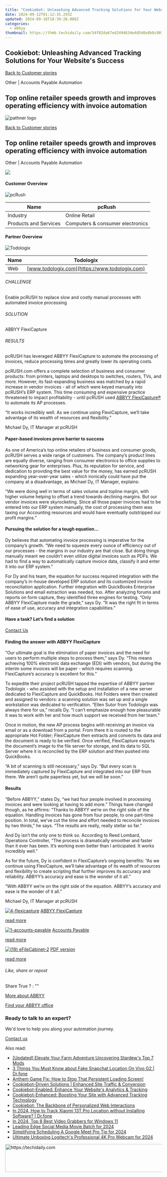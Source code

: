 ```yaml
---
title: "Cookiebot: Unleashing Advanced Tracking Solutions for Your Website's Success"
date: 2024-09-12T01:12:35.293Z
updated: 2024-09-18T18:39:28.086Z
categories:
  - abbyy
thumbnail: https://thmb.techidaily.com/54f82da67ed2494634e4d548a9b8c903250bdadd52e7584fcc6f20e9fac55f68.jpg
---
```


## Cookiebot: Unleashing Advanced Tracking Solutions for Your Website's Success

[Back to Customer stories](https://tools.techidaily.com/abbyy/products/)

Other | Accounts Payable Automation

## Top online retailer speeds growth and improves operating efficiency with invoice automation

![pathner logo](https://content.abbyy.com/-/media/project/abbyy/abbyy/logos-white/abbyy.png?h=40&iar=0&w=120)

[Back to Customer stories](https://tools.techidaily.com/abbyy/products/)

## Top online retailer speeds growth and improves operating efficiency with invoice automation

Other | Accounts Payable Automation 

![](https://static1.abbyy.com/abbyycommedia/15575/22-pcrush-1.png) 

#### Customer Overview

![pcRush](https://static4.abbyy.com/abbyycommedia/15413/pcrush_168.jpg) 

| Name                  | pcRush                           |
| --------------------- | -------------------------------- |
| Industry              | Online Retail                    |
| Products and Services | Computers & consumer electronics |

#### Partner Overview

![Todologix](https://static1.abbyy.com/abbyycommedia/15414/todologix.jpg) 

| Name | Todologix                                      |
| ---- | ---------------------------------------------- |
| Web  | [www.todologix.com](https://www.todologix.com) |

###### CHALLENGE

Enable pcRUSH to replace slow and costly manual processes with automated invoice processing

###### SOLUTION

ABBYY FlexiCapture 

###### RESULTS

pcRUSH has leveraged ABBYY FlexiCapture to automate the processing of invoices, reduce processing times and greatly lower its operating costs.

pcRUSH.com offers a complete selection of business and consumer products: from printers, laptops and desktops to switches, routers, TVs, and more. However, its fast-expanding business was matched by a rapid increase in vendor invoices - all of which were keyed manually into pcRUSH‘s ERP system. This time consuming and expensive practice threatened to impact profitability - until pcRUSH used [ABBYY FlexiCapture®](https://tools.techidaily.com/abbyy/products/) to automate its AP processes.

 “It works incredibly well. As we continue using FlexiCapture, we’ll take advantage of its wealth of resources and flexibility.”

 Michael Dy, IT Manager at pcRUSH

#### Paper-based invoices prove barrier to success

As one of America’s top online retailers of business and consumer goods, pcRUSH serves a wide range of customers. The company’s product lines are equally diverse, ranging from consumer electronics to office supplies to networking gear for enterprises. Plus, its reputation for service, and dedication to providing the best value for the money, has earned pcRUSH expanding year-over-year sales - which ironically could have put the company at a disadvantage, as Michael Dy, IT Manager, explains:

“We were doing well in terms of sales volume and topline margin, with higher volume helping to offset a trend towards declining margins. But our vendor invoices were skyrocketing. Since all those paper invoices had to be entered into our ERP system manually, the cost of processing them was taxing our Accounting resources and would have eventually outstripped our profit margins.”

#### Pursuing the solution for a tough equation... 

Dy believes that automating invoice processing is imperative for the company’s growth. “We need to squeeze every ounce of efficiency out of our processes - the margins in our industry are that close. But doing things manually meant we couldn’t even utilize digital invoices such as PDFs. We had to find a way to automatically capture invoice data, classify it and enter it into our ERP system.”

For Dy and his team, the equation for success required integration with the company’s in-house developed ERP solution and its customized invoice reconciliation application. Further integration with QuickBooks Enterprise Solutions and email extraction was needed, too. After analyzing forums and reports on form capture, they identified three engines for testing. “Only ABBYY FlexiCapture made the grade,” says Dy. “It was the right fit in terms of ease of use, accuracy and integration capabilities.”

#### Have a task? Let’s find a solution  

[Contact Us](https://tools.techidaily.com/abbyy/products/) 

#### Finding the answer with ABBYY FlexiCapture

“Our ultimate goal is the elimination of paper invoices and the need for users to perform multiple steps to process them,” says Dy. “This means achieving 100% electronic data exchange (EDI) with vendors, but during the interim some invoices will be paper - which requires scanning. FlexiCapture’s accuracy is excellent for this.”

To expedite their project pcRUSH tapped the expertise of ABBYY partner Todologix - who assisted with the setup and installation of a new server dedicated to FlexiCapture and QuickBooks. Hot Folders were then created and assigned to vendors: a scanning solution was set up and a single workstation was dedicated to verification. “Ellen Sutor from Todologix was always there for us,” recalls Dy. “I can’t emphasize enough how pleasurable it was to work with her and how much support we received from her team.”

Once in motion, the new AP process begins with receiving an invoice via email or as a download from a portal. From there it is routed to the appropriate Hot Folder; FlexiCapture then extracts and converts its data and the document is ready to be verified. Once verified, FlexiCapture exports the document’s image to the file server for storage, and its data to SQL Server where it is reconciled by the ERP solution and then pushed into QuickBooks.

“A bit of scanning is still necessary,” says Dy. “But every scan is immediately captured by FlexiCapture and integrated into our ERP from there. We aren’t quite paperless yet, but we will be soon.”

#### Results

“Before ABBYY,” states Dy, “we had four people involved in processing invoices and were looking at having to add more.” Things have changed though, as he affirms: “Thanks to ABBYY we’re on the right side of the equation. Handling invoices has gone from four people, to one part-time position. In total, we’ve cut the time and effort needed to reconcile invoices by two thirds,” he says. “The results are really, really stellar so far.”

And Dy isn’t the only one to think so. According to Reed Lombard, Operations Controller, “The process is dramatically smoother and faster than it ever has been. It’s working even better than I anticipated. It works incredibly well.”

As for the future, Dy is confident in FlexiCapture’s ongoing benefits: “As we continue using FlexiCapture, we’ll take advantage of its wealth of resources and flexibility to create scripting that further improves its accuracy and reliability. ABBYY’s accuracy and ease is the wonder of it all.”

 ”With ABBYY we’re on the right side of the equation. ABBYY’s accuracy and ease is the wonder of it all.”

 Michael Dy, IT Manager at pcRUSH

[![4-flexicapture](https://static2.abbyy.com/abbyycommedia/21380/4-flexicapture.jpg)](https://tools.techidaily.com/abbyy/products/) [ABBYY FlexiCapture](https://tools.techidaily.com/abbyy/products/) 

[read more](https://tools.techidaily.com/abbyy/products/) 

[![1-accounts-payable](https://static4.abbyy.com/abbyycommedia/14351/1-accounts-payable.jpg)](https://tools.techidaily.com/abbyy/products/) [Accounts Payable](https://tools.techidaily.com/abbyy/products/) 

[read more](https://tools.techidaily.com/abbyy/products/) 

[![(19) eFileCabinet-2](https://static5.abbyy.com/abbyycommedia/15570/19-efilecabinet-2.png)](https://static2.abbyy.com/abbyycommedia/1007/fc%5Fpcrush%5Fecommerce%5F2014%5Fusa.pdf "PDF version") [PDF version](https://static2.abbyy.com/abbyycommedia/1007/fc%5Fpcrush%5Fecommerce%5F2014%5Fusa.pdf "PDF version") 

[read more](https://static2.abbyy.com/abbyycommedia/1007/fc%5Fpcrush%5Fecommerce%5F2014%5Fusa.pdf "PDF version") 

###### Like, share or repost

Share  True ?  : "" 

[More about ABBYY](https://tools.techidaily.com/abbyy/products/) 

[Find your ABBYY office](https://tools.techidaily.com/abbyy/products/) 

### Ready to talk to an expert?

We'd love to help you along your automation journey.

[Contact us](https://tools.techidaily.com/abbyy/products/)

<ins class="adsbygoogle"
     style="display:block"
     data-ad-format="autorelaxed"
     data-ad-client="ca-pub-7571918770474297"
     data-ad-slot="1223367746"></ins>

<ins class="adsbygoogle"
     style="display:block"
     data-ad-client="ca-pub-7571918770474297"
     data-ad-slot="8358498916"
     data-ad-format="auto"
     data-full-width-responsive="true"></ins>

<span class="atpl-alsoreadstyle">Also read:</span>
<div><ul>
<li><a href="https://screen-video-capture.techidaily.com/updated-elevate-your-farm-adventure-uncovering-stardews-top-7-mods/"><u>[Updated] Elevate Your Farm Adventure Uncovering Stardew's Top 7 Mods</u></a></li>
<li><a href="https://location-social.techidaily.com/3-things-you-must-know-about-fake-snapchat-location-on-vivo-g2-drfone-by-drfone-virtual-android/"><u>3 Things You Must Know about Fake Snapchat Location On Vivo G2 | Dr.fone</u></a></li>
<li><a href="https://win-blog.techidaily.com/1722998066707-anthem-game-fix-how-to-stop-that-persistent-loading-screen/"><u>Anthem Game Fix: How to Stop That Persistent Loading Screen!</u></a></li>
<li><a href="https://solve-popular.techidaily.com/cookiebot-driven-solutions-enhanced-site-traffic-and-conversion/"><u>Cookiebot-Driven Solutions | Enhanced Site Traffic & Conversion</u></a></li>
<li><a href="https://solve-popular.techidaily.com/cookiebot-enabled-enhance-your-websites-analytics-and-tracking/"><u>Cookiebot-Enabled: Enhance Your Website's Analytics & Tracking</u></a></li>
<li><a href="https://solve-popular.techidaily.com/cookiebot-enhanced-boosting-your-site-with-advanced-tracking-technology/"><u>Cookiebot-Enhanced: Boosting Your Site with Advanced Tracking Technology</u></a></li>
<li><a href="https://solve-popular.techidaily.com/cookiebot-the-backbone-of-personalized-web-interactions/"><u>Cookiebot: The Backbone of Personalized Web Interactions</u></a></li>
<li><a href="https://android-location-track.techidaily.com/in-2024-how-to-track-xiaomi-13t-pro-location-without-installing-software-drfone-by-drfone-virtual-android/"><u>In 2024, How to Track Xiaomi 13T Pro Location without Installing Software? | Dr.fone</u></a></li>
<li><a href="https://visual-screen-recording.techidaily.com/in-2024-top-8-best-video-grabbers-for-windows-11/"><u>In 2024, Top 8 Best Video Grabbers for Windows 11</u></a></li>
<li><a href="https://facebook-video-files.techidaily.com/leading-edge-social-media-movie-batch-for-2024/"><u>Leading Edge Social Media Movie Batch for 2024</u></a></li>
<li><a href="https://screen-recording.techidaily.com/simplifying-scheduling-a-google-meet-pro-tip-for-2024/"><u>Simplifying Scheduling A Google Meet Pro Tip for 2024</u></a></li>
<li><a href="https://desktop-recording.techidaily.com/ultimate-unboxing-logitechs-professional-4k-pro-webcam-for-2024/"><u>Ultimate Unboxing Logitech's Professional 4K Pro Webcam for 2024</u></a></li>
</ul></div>

<!-- affiliate ads begin -->
<a href="https://ephamedtechinc.pxf.io/c/5597632/2137219/26400" target="_top" id="2137219">
  <img src="//a.impactradius-go.com/display-ad/26400-2137219" border="0" alt="https://techidaily.com" width="728" height="90"/>
</a>
<img height="0" width="0" src="https://ephamedtechinc.pxf.io/i/5597632/2137219/26400" style="position:absolute;visibility:hidden;" border="0" />
<!-- affiliate ads end -->

